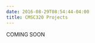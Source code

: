 ```yaml
---
date: 2016-08-29T08:54:44-04:00
title: CMSC320 Projects
---
```


COMING SOON

<!--1. [Data scraping and cleaning](Project1/) Due Oct. 10, 2016
2. [Data wrangling and EDA](Project2/) Due Nov. 2, 2016
3. [Regression and classification](project3/) Due Dec. 2, 2016  
4. [Interactive data visualization and mapping](Project4/) Due Dec. 12, 2016
-->
